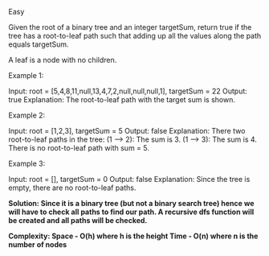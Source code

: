 Easy

Given the root of a binary tree and an integer targetSum, return true if the tree has a root-to-leaf path such that adding up all the values along the path equals targetSum.

A leaf is a node with no children.

Example 1:

Input: root = [5,4,8,11,null,13,4,7,2,null,null,null,1], targetSum = 22
Output: true
Explanation: The root-to-leaf path with the target sum is shown.

Example 2:

Input: root = [1,2,3], targetSum = 5
Output: false
Explanation: There two root-to-leaf paths in the tree:
(1 --> 2): The sum is 3.
(1 --> 3): The sum is 4.
There is no root-to-leaf path with sum = 5.

Example 3:

Input: root = [], targetSum = 0
Output: false
Explanation: Since the tree is empty, there are no root-to-leaf paths.

<b>Solution: Since it is a binary tree (but not a binary search tree) hence we will have to check all paths to find our path. A recursive dfs function will be created and all paths will be checked. 

Complexity: Space - O(h) where h is the height
Time - O(n) where n is the number of nodes</b>

